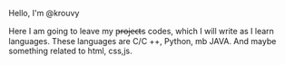 Hello, I'm @krouvy

Here I am going to leave my p̶r̶o̶j̶e̶c̶t̶s codes, which I will write as I learn languages.
These languages are C/C ++, Python, mb JAVA.
And maybe something related to html, css,js. 

